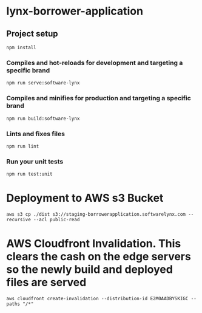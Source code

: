 # lynx-borrower-application

## Project setup
```
npm install
```

### Compiles and hot-reloads for development and targeting a specific brand 
```
npm run serve:software-lynx
```

### Compiles and minifies for production and targeting a specific brand
```
npm run build:software-lynx
```

### Lints and fixes files
```
npm run lint
```

### Run your unit tests
```
npm run test:unit
```

# Deployment to AWS s3 Bucket  
```
aws s3 cp ./dist s3://staging-borrowerapplication.softwarelynx.com --recursive --acl public-read 
```

# AWS Cloudfront Invalidation. This clears the cash on the edge servers so the newly build and deployed files are served  
```
aws cloudfront create-invalidation --distribution-id E2M0AADBYSKIGC --paths "/*"
```
